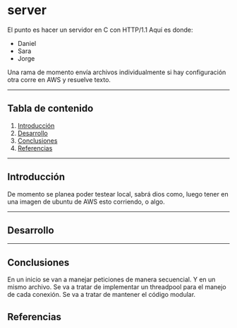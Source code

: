 # **server**

El punto es hacer un servidor en C con HTTP/1.1
Aquí es donde:

- Daniel
- Sara
- Jorge

Una rama de momento envía archivos individualmente si hay configuración otra corre en AWS y resuelve texto.

******

## **Tabla de contenido**

1. [Introducción](#introducción)
2. [Desarrollo](#desarrollo)
3. [Conclusiones](#conclusiones)
4. [Referencias](#referencias)

******

## **Introducción**

De momento se planea poder testear local, sabrá dios como, luego tener en una imagen de ubuntu de AWS esto corriendo, o algo.

******

## **Desarrollo**

******

## **Conclusiones**

En un inicio se van a manejar peticiones de manera secuencial. Y en un mismo archivo.
Se va a tratar de implementar un threadpool para el manejo de cada conexión.
Se va a tratar de mantener el código modular.

## **Referencias**
